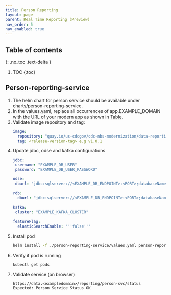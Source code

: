 ```yaml
---
title: Person Reporting
layout: page
parent: Real Time Reporting (Preview)
nav_order: 5
nav_enabled: true
---
```


## Table of contents
{: .no_toc .text-delta }

1. TOC
{:toc}

## Person-reporting-service
1. The helm chart for person service should be available under charts/person-reporting-service.
2. In the values.yaml, replace all occurrences of app.EXAMPLE_DOMAIN with the URL of your modern app as shown in [Table](/NEDSS-SystemAdminGuide/docs/4_initial_kubernetes_deployment/1_nginx_ingress_deployment.html#deploy-nginx-ingress-controller-on-the-kubernetes-cluster).
3. Validate image repository and tag:
   ```yaml
   image:
     repository: "quay.io/us-cdcgov/cdc-nbs-modernization/data-reporting-service/person-reporting-service"
     tag: <release-version-tag> e.g v1.0.1
   ```
4. Update jdbc, odse and kafka configurations
   ```yaml
   jdbc:
    username: "EXAMPLE_DB_USER"
    password: "EXAMPLE_DB_USER_PASSWORD"

   odse:
    dburl: "jdbc:sqlserver://<EXAMPLE_DB_ENDPOINT>:<PORT>;databaseName=NBS_ODSE;encrypt=true;trustServerCertificate=true;"
    
   rdb:
     dburl: "jdbc:sqlserver://<EXAMPLE_DB_ENDPOINT>:<PORT>;databaseName=rdb_modern;encrypt=true;trustServerCertificate=true;"
    
   kafka:
    cluster: "EXAMPLE_KAFKA_CLUSTER"
    
   featureFlag:
     elasticSearchEnable: '''false'''
   ```
5. Install pod
   ```bash
   helm install -f ./person-reporting-service/values.yaml person-reporting-service ./person-reporting-service/
   ```
6. Verify if pod is running
   ```bash
   kubectl get pods
   ```
7. Validate service (on browser)
   ```
   https://data.<exampledomain>/reporting/person-svc/status
   Expected: Person Service Status OK
   ```
